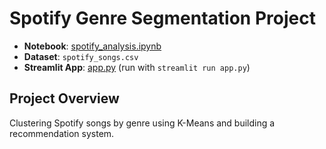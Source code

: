 # Spotify Genre Segmentation Project
- **Notebook**: [spotify_analysis.ipynb](spotify_analysis.ipynb)  
- **Dataset**: `spotify_songs.csv`  
- **Streamlit App**: [app.py](app.py) (run with `streamlit run app.py`)  

## Project Overview
Clustering Spotify songs by genre using K-Means and building a recommendation system.
